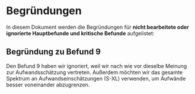 # Begründungen

In diesem Dokument werden die Begründungen für **nicht bearbeitete oder ignorierte Hauptbefunde und kritische Befunde** aufgelistet:

## Begründung zu Befund 9

Den Befund 9 haben wir ignoriert, weil wir nach wie vor dieselbe Meinung zur Aufwandsschätzung vertreten.
Außerdem möchten wir das gesamte Spektrum an Aufwandseinschätzungen (S-XL) verwenden,
um Aufwände besser voneinander abzugrenzen.
